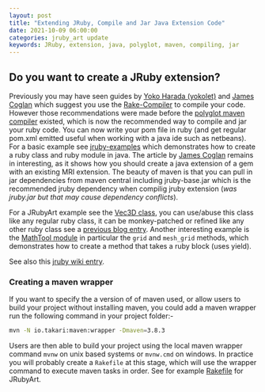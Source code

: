 ```yaml
---
layout: post
title: "Extending JRuby, Compile and Jar Java Extension Code"
date: 2021-10-09 06:00:00
categories: jruby_art update
keywords: JRuby, extension, java, polyglot, maven, compiling, jar
---
```



## Do you want to create a JRuby extension? ##

Previously you may have seen guides by [Yoko Harada (yokolet)][yokolet] and [James Coglan][coglan] which suggest you use the [Rake-Compiler][rake] to compile your code. However those recommendations were made before the [polyglot maven compiler][polyglot] existed, which is now the recommended way to compile and jar your ruby code. You can now write your pom file in ruby (and get regular pom.xml emitted useful when working with a java ide such as netbeans). For a basic example see [jruby-examples][basic] which demonstrates how to create a ruby class and ruby module in java. The article by [James Coglan][coglan] remains in interesting, as it shows how you should create a java extension of a gem with an existing MRI extension. The beauty of maven is that you can pull in jar dependencies from maven central including jruby-base.jar which is the recommended jruby dependency when compilig jruby extension (_was jruby.jar but that may cause dependency conflicts_).

For a JRubyArt example see the [Vec3D class][Vec3D], you can use/abuse this class like any regular ruby class, it can be monkey-patched or refined like any other ruby class see a [previous blog entry][previous]. Another interesting example is the [MathTool module][Math] in particular the `grid` and `mesh_grid` methods, which demonstrates how to create a method that takes a ruby block (uses yield).

See also this [jruby wiki entry][wiki].

### Creating a maven wrapper ###

If you want to specify the a version of of maven used, or allow users to build your project without installing maven, you could add a maven wrapper run the following command in your project folder:-

```bash
mvn -N io.takari:maven:wrapper -Dmaven=3.8.3
```

Users are then able to build your project using the local maven wrapper command `mvnw` on unix based systems or `mvnw.cmd` on windows. In practice you will probably create a `Rakefile` at this stage, which will use the wrapper command to execute maven tasks in order. See for example [Rakefile][rakefile] for JRubyArt.

[yokolet]:https://yokolet.blogspot.com/2011/06/extending-jruby-compile-and-jar-java.html
[coglan]:https://blog.jcoglan.com/2012/08/02/your-first-ruby-native-extension-java/

[rake]:https://github.com/rake-compiler/rake-compiler
[polyglot]:https://github.com/takari/polyglot-maven
[basic]:https://github.com/jruby/jruby-examples/tree/master/extensions/basic/jruby-ext
[Vec3D]:https://github.com/ruby-processing/JRubyArt/blob/master/src/main/java/monkstone/vecmath/vec3/Vec3.java
[previous]:https://monkstone.github.io/jruby_art/update/2021/09/26/refinements.html
[Math]:https://github.com/ruby-processing/JRubyArt/blob/master/src/main/java/monkstone/MathToolModule.java

[wiki]:https://github.com/jruby/jruby/wiki/Java-extensions-for-JRuby-using-polyglot-maven

[rakefile]:https://github.com/ruby-processing/JRubyArt/blob/master/Rakefile
